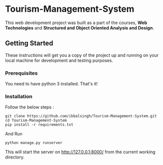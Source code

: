 # Tourism-Management-System

This web development project was built as a part of the courses, **Web Technologies** and **Structured and Object Oriented Analysis and Design**.

## Getting Started

These instructions will get you a copy of the project up and running on your local machine for development and testing purposes.
### Prerequisites

You need to have python 3 installed. That's it!

### Installation

Follow the below steps : 

```
git clone https://github.com/ikbalsingh/Tourism-Management-System.git
cd Tourism-Management-System
pip install -r requirements.txt
```

And Run

```
python manage.py runserver
```
This will start the server on http://127.0.0.1:8000/ from the current working directory.
